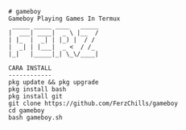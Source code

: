       # gameboy
      Gameboy Playing Games In Termux
       _____ _____ ____   _____
      |  ___| ____|  _ \ |__  /
      | |_  |  _| | |_) |  / /
      |  _| | |___|  _ <  / /_
      |_|   |_____|_| \_\/____|

      CARA INSTALL
      ------------
      pkg update && pkg upgrade
      pkg install bash
      pkg install git
      git clone https://github.com/FerzChills/gameboy
      cd gameboy
      bash gameboy.sh
